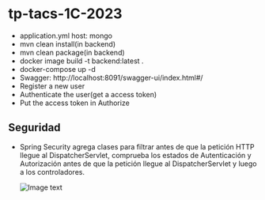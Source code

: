 # tp-tacs-1C-2023
- application.yml host: mongo
- mvn clean install(in backend)
- mvn clean package(in backend)
- docker image build -t backend:latest . 
- docker-compose up -d
- Swagger: http://localhost:8091/swagger-ui/index.html#/
- Register a new user
- Authenticate the user(get a access token)
- Put the access token in Authorize

## Seguridad
- Spring Security agrega clases para filtrar antes de que la petición HTTP llegue al DispatcherServlet, 
comprueba los estados de Autenticación y Autorización antes de que la petición llegue al 
DispatcherServlet y luego a los controladores.

    ![Image text](https://github.com/tp-tacs-2023/tp-tacs-1C-2023/blob/entrega-1/img/seguridad.png?raw=true)
